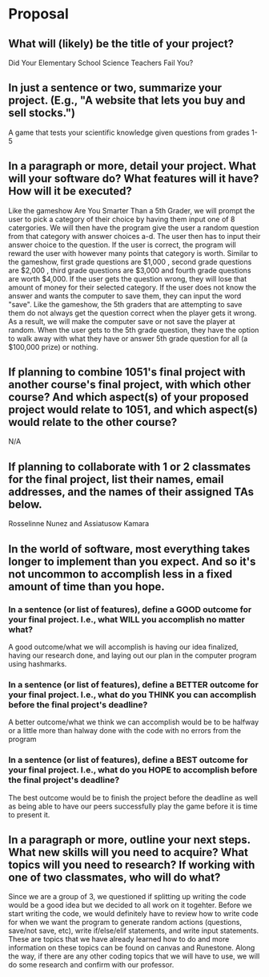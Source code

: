 # Proposal

## What will (likely) be the title of your project?

Did Your Elementary School Science Teachers Fail You? 

## In just a sentence or two, summarize your project. (E.g., "A website that lets you buy and sell stocks.")

A game that tests your scientific knowledge given questions from grades 1-5 

## In a paragraph or more, detail your project. What will your software do? What features will it have? How will it be executed?

Like the gameshow Are You Smarter Than a 5th Grader, we will prompt the user to pick a category of their choice by having them input one of 8 catergories. We will then have the program give the user a random question from that category with answer choices a-d. The user then has to input their answer choice to the question. If the user is correct, the program will reward the user with however many points that category is worth. Similar to the gameshow, first grade questions are $1,000 , second grade questions are $2,000 , third grade questions are $3,000 and fourth grade questions are worth $4,000. If the user gets the question wrong, they will lose that amount of money for their selected category. If the user does not know the answer and wants the computer to save them, they can input the word "save". Like the gameshow, the 5th graders that are attempting to save them do not always get the question correct when the player gets it wrong. As a result, we will make the computer save or not save the player at random. When the user gets to the 5th grade question, they have the option to walk away with what they have or answer 5th grade question for all (a $100,000 prize) or nothing. 

## If planning to combine 1051's final project with another course's final project, with which other course? And which aspect(s) of your proposed project would relate to 1051, and which aspect(s) would relate to the other course?

N/A

## If planning to collaborate with 1 or 2 classmates for the final project, list their names, email addresses, and the names of their assigned TAs below.

Rosselinne Nunez and Assiatusow Kamara 

## In the world of software, most everything takes longer to implement than you expect. And so it's not uncommon to accomplish less in a fixed amount of time than you hope.

### In a sentence (or list of features), define a GOOD outcome for your final project. I.e., what WILL you accomplish no matter what?

A good outcome/what we will accomplish is having our idea finalized, having our research done, and laying out our plan in the computer program using hashmarks. 

### In a sentence (or list of features), define a BETTER outcome for your final project. I.e., what do you THINK you can accomplish before the final project's deadline?

A better outcome/what we think we can accomplish would be to be halfway or a little more than halway done with the code with no errors from the program

### In a sentence (or list of features), define a BEST outcome for your final project. I.e., what do you HOPE to accomplish before the final project's deadline?

The best outcome would be to finish the project before the deadline as well as being able to have our peers successfully play the game before it is time to present it. 

## In a paragraph or more, outline your next steps. What new skills will you need to acquire? What topics will you need to research? If working with one of two classmates, who will do what?

Since we are a group of 3, we questioned if splitting up writing the code would be a good idea but we decided to all work on it togehter. Before we start writing the code, we would definitely have to review how to write code for when we want the program to generate random actions (questions, save/not save, etc), write if/else/elif statements, and write input statements. These are topics that we have already learned how to do and more information on these topics can be found on canvas and Runestone. Along the way, if there are any other coding topics that we will have to use, we will do some research and confirm with our professor. 
